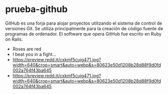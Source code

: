 # prueba-github
GitHub es una forja para alojar proyectos utilizando el sistema de control de versiones Git.
Se utiliza principalmente para la creación de código fuente de programas de ordenador. 
El software que opera GitHub fue escrito en Ruby on Rails.


- Roses are red
- I beat you in a fight…
- https://preview.redd.it/cxkmf5cujg471.jpg?width=640&crop=smart&auto=webp&s=80623e50d1208b28d88f9d0fd002a764f43ba645
- https://preview.redd.it/cxkmf5cujg471.jpg?width=640&crop=smart&auto=webp&s=80623e50d1208b28d88f9d0fd002a764f43ba645
